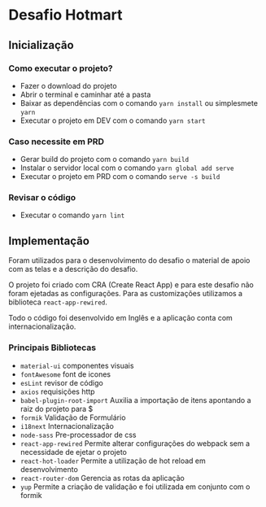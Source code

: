 # Desafio Hotmart

## Inicialização

### Como executar o projeto?

* Fazer o download do projeto
* Abrir o terminal e caminhar até a pasta
* Baixar as dependências com o comando `yarn install` ou simplesmete `yarn`
* Executar o projeto em DEV com o comando `yarn start`

### Caso necessite em PRD

* Gerar build do projeto com o comando `yarn build`
* Instalar o servidor local com o comando `yarn global add serve`
* Executar o projeto em PRD com o comando `serve -s build`

### Revisar o código

* Executar o comando `yarn lint`

## Implementação

Foram utilizados para o desenvolvimento do desafio o material de apoio com as telas e a descrição do desafio.

O projeto foi criado com CRA (Create React App) e para este desafio não foram ejetadas as configurações. Para as customizações utilizamos a biblioteca `react-app-rewired`.

Todo o código foi desenvolvido em Inglês e a aplicação conta com internacionalização.

### Principais Bibliotecas
* `material-ui` componentes visuais
* `fontAwesome` font de icones
* `esLint` revisor de código
* `axios` requisições http
* `babel-plugin-root-import` Auxilia a importação de itens apontando a raiz do projeto para $
* `formik` Validação de Formulário
* `i18next` Internacionalização
* `node-sass` Pre-processador de css
* `react-app-rewired` Permite alterar configurações do webpack sem a necessidade de ejetar o projeto
* `react-hot-loader` Permite a utilização de hot reload em desenvolvimento
* `react-router-dom` Gerencia as rotas da aplicação
* `yup` Permite a criação de validação e foi utilizada em conjunto com o formik
